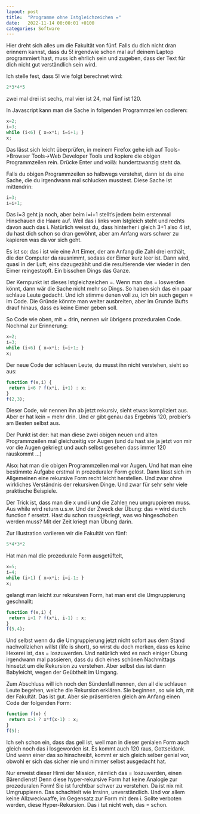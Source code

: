 ```yaml
---
layout: post
title:  "Programme ohne Istgleichzeichen ="
date:   2022-11-14 00:00:01 +0100
categories: Software
---
```

Hier dreht sich alles um die Fakultät von fünf. Falls du dich nicht dran erinnern kannst, dass du 5! irgendwie schon mal auf deinem Laptop programmiert hast, muss ich ehrlich sein und zugeben, dass der Text für dich nicht gut verständlich sein wird.

Ich stelle fest, dass 5! wie folgt berechnet wird:

```javascript
2*3*4*5
```

zwei mal drei ist sechs, mal vier ist 24, mal fünf ist 120.

In Javascript kann man die Sache in folgenden Programmzeilen codieren:

```javascript
x=2;
i=3;
while (i<6) { x=x*i; i=i+1; }
x;
```

Das lässt sich leicht überprüfen, in meinem Firefox gehe ich auf Tools->Browser Tools->Web Developer Tools und kopiere die obigen Programmzeilen rein. Drücke Enter und voilà: hundertzwanzig steht da.

Falls du obigen Programmzeilen so halbwegs verstehst, dann ist da eine Sache, die du irgendwann mal schlucken musstest. Diese Sache ist mittendrin:

```javascript
i=3;
i=i+1;
```

Das i=3 geht ja noch, aber beim i=i+1 stellt’s jedem beim erstenmal Hinschauen die Haare auf. Weil das i links vom Istgleich steht und rechts davon auch das i. Natürlich weisst du, dass hinterher i gleich 3+1 also 4 ist, du hast dich schon so dran gewöhnt, aber am Anfang wars schwer zu kapieren was da vor sich geht.

Es ist so: das i ist wie eine Art Eimer, der am Anfang die Zahl drei enthält, die der Computer da rausnimmt, sodass der Eimer kurz leer ist. Dann wird, quasi in der Luft, eins dazugezählt und die resultierende vier wieder in den Eimer reingestopft. Ein bisschen Dings das Ganze.

Der Kernpunkt ist dieses Istgleichzeichen =. Wenn man das = loswerden könnt, dann wär die Sache nicht mehr so Dings. So haben sich das ein paar schlaue Leute gedacht. Und ich stimme denen voll zu, ich bin auch gegen = im Code. Die Gründe könnte man weiter ausbreiten, aber im Grunde läufts drauf hinaus, dass es keine Eimer geben soll.

So Code wie oben, mit = drin, nennen wir übrigens prozeduralen Code. Nochmal zur Erinnerung:

```javascript
x=2;
i=3;
while (i<6) { x=x*i; i=i+1; }
x;
```

Der neue Code der schlauen Leute, du musst ihn nicht verstehen, sieht so aus:

```javascript
function f(x,i) {
 return i<6 ? f(x*i, i+1) : x;
}
f(2,3);
```

Dieser Code, wir nennen ihn ab jetzt rekursiv, sieht etwas kompliziert aus. Aber er hat kein = mehr drin. Und er gibt genau das Ergebnis 120, probier’s am Besten selbst aus.

Der Punkt ist der: hat man diese zwei obigen neuen und alten Programmzeilen mal gleichzeitig vor Augen (und du hast sie ja jetzt von mir vor die Augen gekriegt und auch selbst gesehen dass immer 120 rauskommt …)

Also: hat man die obigen Programmzeilen mal vor Augen. Und hat man eine bestimmte Aufgabe erstmal in prozeduraler Form gelöst. Dann lässt sich im Allgemeinen eine rekursive Form recht leicht herstellen. Und zwar ohne wirkliches Verständnis der rekursiven Dinge. Und zwar für sehr sehr viele praktische Beispiele.

Der Trick ist, dass man die x und i und die Zahlen neu umgruppieren muss. Aus while wird return u.s.w. Und der Zweck der Übung: das = wird durch function f ersetzt. Hast du schon rausgekriegt, was wo hingeschoben werden muss? Mit der Zeit kriegt man Übung darin.

Zur Illustration variieren wir die Fakultät von fünf:

```javascript
5*4*3*2
```

Hat man mal die prozedurale Form ausgetüftelt,

```javascript
x=5;
i=4;
while (i>1) { x=x*i; i=i-1; }
x;
```

gelangt man leicht zur rekursiven Form, hat man erst die Umgruppierung geschnallt:

```javascript
function f(x,i) {
 return i>1 ? f(x*i, i-1) : x;
}
f(5,4);
```


Und selbst wenn du die Umgruppierung jetzt nicht sofort aus dem Stand nachvollziehen willst (life is short), so wirst du doch merken, dass es keine Hexerei ist, das = loszuwerden. Und natürlich wird es nach einiger Übung irgendwann mal passieren, dass du dich eines schönen Nachmittags hinsetzt um die Rekursion zu verstehen. Aber selbst das ist dann Babyleicht, wegen der Geübtheit im Umgang.

Zum Abschluss will ich noch den Sündenfall nennen, den all die schlauen Leute begehen, welche die Rekursion erklären. Sie beginnen, so wie ich, mit der Fakultät. Das ist gut. Aber sie präsentieren gleich am Anfang einen Code der folgenden Form:

```javascript
function f(x) {
 return x>1 ? x*f(x-1) : x;
}
f(5);
```

Ich seh schon ein, dass das geil ist, weil man in dieser genialen Form auch gleich noch das i losgeworden ist. Es kommt auch 120 raus, Gottseidank. Und wenn einer das so hinschreibt, kommt er sich gleich selber genial vor, obwohl er sich das sicher nie und nimmer selbst ausgedacht hat.

Nur erweist dieser Hirni der Mission, nämlich das = loszuwerden, einen Bärendienst! Denn diese hyper-rekursive Form hat keine Analogie zur prozeduralen Form! Sie ist furchtbar schwer zu verstehen. Da ist nix mit Umgruppieren. Das schachtelt wie Irrsinn, unverständlich. Und vor allem keine Allzweckwaffe, im Gegensatz zur Form mit dem i. Sollte verboten werden, diese Hyper-Rekursion. Das i tut nicht weh, das = schon.
